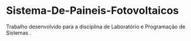 # Sistema-De-Paineis-Fotovoltaicos
Trabalho desenvolvido  para  a disciplina de Laboratório e  Programação de Sistemas .

